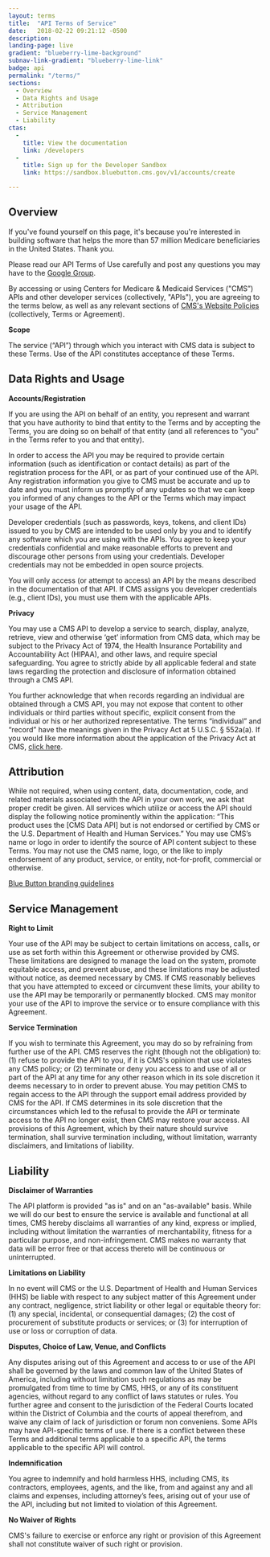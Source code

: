 ```yaml
---
layout: terms
title:  "API Terms of Service"
date:   2018-02-22 09:21:12 -0500
description:
landing-page: live
gradient: "blueberry-lime-background"
subnav-link-gradient: "blueberry-lime-link"
badge: api
permalink: "/terms/"
sections:
  - Overview
  - Data Rights and Usage
  - Attribution
  - Service Management
  - Liability
ctas:
  -
    title: View the documentation
    link: /developers
  -
    title: Sign up for the Developer Sandbox
    link: https://sandbox.bluebutton.cms.gov/v1/accounts/create

---
```


## Overview
If you've found yourself on this page, it's because you're interested in building software that helps the more than 57 million Medicare beneficiaries in the United States.  Thank you.  

Please read our API Terms of Use carefully and post any questions you may have to the [Google Group](https://groups.google.com/forum/#!forum/Developer-group-for-cms-blue-button-api).

By accessing or using Centers for Medicare & Medicaid Services ("CMS”) APIs and other developer services (collectively, "APIs"), you are agreeing to the terms below, as well as any relevant sections of [CMS's Website Policies](https://www.cms.gov/About-CMS/Agency-Information/Aboutwebsite/Privacy-Policy.html) (collectively, Terms or Agreement).

**Scope**

The service (“API”) through which you interact with CMS data is subject to these Terms. Use of the API constitutes acceptance of these Terms.

## Data Rights and Usage

**Accounts/Registration**

If you are using the API on behalf of an entity, you represent and warrant that you have authority to bind that entity to the Terms and by accepting the Terms, you are doing so on behalf of that entity (and all references to "you" in the Terms refer to you and that entity).

In order to access the API you may be required to provide certain information (such as identification or contact details) as part of the registration process for the API, or as part of your continued use of the API. Any registration information you give to CMS must be accurate and up to date and you must inform us promptly of any updates so that we can keep you informed of any changes to the API or the Terms which may impact your usage of the API.

Developer credentials (such as passwords, keys, tokens, and client IDs) issued to you by CMS are intended to be used only by you and to identify any software which you are using with the APIs. You agree to keep your credentials confidential and make reasonable efforts to prevent and discourage other persons from using your credentials. Developer credentials may not be embedded in open source projects.

You will only access (or attempt to access) an API by the means described in the documentation of that API. If CMS assigns you developer credentials (e.g., client IDs), you must use them with the applicable APIs.

**Privacy**

You may use a CMS API to develop a service to search, display, analyze, retrieve, view and otherwise ‘get’ information from CMS data, which may be subject to the Privacy Act of 1974, the Health Insurance Portability and Accountability Act (HIPAA), and other laws, and require special safeguarding. You agree to strictly abide by all applicable federal and state laws regarding the protection and disclosure of information obtained through a CMS API.

You further acknowledge that when records regarding an individual are obtained through a CMS API, you may not expose that content to other individuals or third parties without specific, explicit consent from the individual or his or her authorized representative. The terms “individual” and “record” have the meanings given in the Privacy Act at 5 U.S.C. § 552a(a). If you would like more information about the application of the Privacy Act at CMS, [click here](https://www.cms.gov/Research-Statistics-Data-and-Systems/Computer-Data-and-Systems/Privacy/PrivacyActof1974.html).

## Attribution

While not required, when using content, data, documentation, code, and related materials associated with the API in your own work, we ask that proper credit be given.  All services which utilize or access the API should display the following notice prominently within the application: “This product uses the [CMS Data API] but is not endorsed or certified by CMS or the U.S. Department of Health and Human Services.” You may use CMS’s name or logo in order to identify the source of API content subject to these Terms. You may not use the CMS name, logo, or the like to imply endorsement of any product, service, or entity, not-for-profit, commercial or otherwise.

[Blue Button branding guidelines](/developers/#branding-guidelines)

## Service Management

**Right to Limit**

Your use of the API may be subject to certain limitations on access, calls, or use as set forth within this Agreement or otherwise provided by CMS. These limitations are designed to manage the load on the system, promote equitable access, and prevent abuse, and these limitations may be adjusted without notice, as deemed necessary by CMS. If CMS reasonably believes that you have attempted to exceed or circumvent these limits, your ability to use the API may be temporarily or permanently blocked. CMS may monitor your use of the API to improve the service or to ensure compliance with this Agreement.

**Service Termination**

If you wish to terminate this Agreement, you may do so by refraining from further use of the API. CMS reserves the right (though not the obligation) to: (1) refuse to provide the API to you, if it is CMS's opinion that use violates any CMS policy; or (2) terminate or deny you access to and use of all or part of the API at any time for any other reason which in its sole discretion it deems necessary to in order to prevent abuse. You may petition CMS to regain access to the API through the support email address provided by CMS for the API. If CMS determines in its sole discretion that the circumstances which led to the refusal to provide the API or terminate access to the API no longer exist, then CMS may restore your access. All provisions of this Agreement, which by their nature should survive termination, shall survive termination including, without limitation, warranty disclaimers, and limitations of liability.

## Liability

**Disclaimer of Warranties**

The API platform is provided "as is" and on an "as-available" basis. While we will do our best to ensure the service is available and functional at all times, CMS hereby disclaims all warranties of any kind, express or implied, including without limitation the warranties of merchantability, fitness for a particular purpose, and non-infringement. CMS makes no warranty that data will be error free or that access thereto will be continuous or uninterrupted.

**Limitations on Liability**

In no event will CMS or the U.S. Department of Health and Human Services (HHS) be liable with respect to any subject matter of this Agreement under any contract, negligence, strict liability or other legal or equitable theory for: (1) any special, incidental, or consequential damages; (2) the cost of procurement of substitute products or services; or (3) for interruption of use or loss or corruption of data.

**Disputes, Choice of Law, Venue, and Conflicts**

Any disputes arising out of this Agreement and access to or use of the API shall be governed by the laws and common law of the United States of America, including without limitation such regulations as may be promulgated from time to time by CMS, HHS, or any of its constituent agencies, without regard to any conflict of laws statutes or rules.  You further agree and consent to the jurisdiction of the Federal Courts located within the District of Columbia and the courts of appeal therefrom, and waive any claim of lack of jurisdiction or forum non conveniens. Some APIs may have API-specific terms of use. If there is a conflict between these Terms and additional terms applicable to a specific API, the  terms applicable to the specific API will control.

**Indemnification**

You agree to indemnify and hold harmless HHS, including CMS, its contractors, employees, agents, and the like, from and against any and all claims and expenses, including attorney’s fees, arising out of your use of the API, including but not limited to violation of this Agreement.

**No Waiver of Rights**

CMS's failure to exercise or enforce any right or provision of this Agreement shall not constitute waiver of such right or provision.
